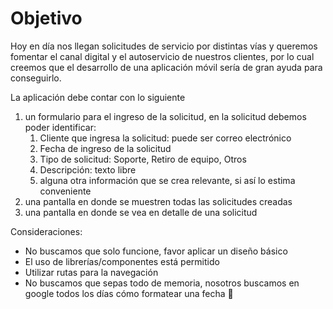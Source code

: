 Objetivo
========
Hoy en día nos llegan solicitudes de servicio por distintas vías y queremos fomentar el canal digital y el autoservicio de nuestros clientes, por lo cual creemos que el desarrollo de una aplicación móvil sería de gran ayuda para conseguirlo.

La aplicación debe contar con lo siguiente

1. un formulario para el ingreso de la solicitud, en la solicitud debemos poder identificar:
    1. Cliente que ingresa la solicitud: puede ser correo electrónico
    2. Fecha de ingreso de la solicitud
    3. Tipo de solicitud: Soporte, Retiro de equipo, Otros
    4. Descripción: texto libre
    5. alguna otra información que se crea relevante, si así lo estima conveniente
2. una pantalla en donde se muestren todas las solicitudes creadas
3. una pantalla en donde se vea en detalle de una solicitud

Consideraciones:

- No buscamos que solo funcione, favor aplicar un diseño básico
- El uso de librerías/componentes está permitido
- Utilizar rutas para la navegación
- No buscamos que sepas todo de memoria, nosotros buscamos en google todos los días cómo formatear una fecha 🙂
